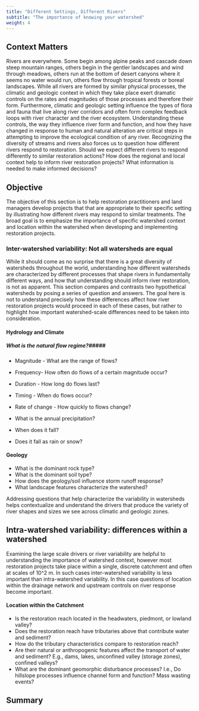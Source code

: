 ```yaml
---
title: "Different Settings, Different Rivers"
subtitle: "The importance of knowing your watershed"
weight: 4
---
```


<!--comment-->

## Context Matters ##
Rivers are everywhere. Some begin among alpine peaks and cascade down steep mountain ranges, others begin in the gentler landscapes and wind through meadows, others run at the bottom of desert canyons where it seems no water would run, others flow through tropical forests or boreal landscapes. While all rivers are formed by similar physical processes, the climatic and geologic context in which they take place exert dramatic controls on the rates and magnitudes of those processes and therefore their form. Furthermore, climatic and geologic setting influence the types of flora and fauna that live along river corridors and often form complex feedback loops with river character and the river ecosystem. Understanding these controls, the way they influence river form and function, and how they have changed in response to human and natural alteration are critical steps in attempting to improve the ecological condition of any river. Recognizing the diversity of streams and rivers also forces us to question how different rivers respond to restoration. Should we expect different rivers to respond differently to similar restoration actions? How does the regional and local context help to inform river restoration projects? What information is needed to make informed decisions?

## Objective ##
The objective of this section is to help restoration practitioners and land managers develop projects that that are appropriate to their specific setting by illustrating how different rivers may respond to similar treatments. The broad goal is to emphasize the importance of specific watershed context and location within the watershed when developing and implementing restoration projects.

### Inter-watershed variability: Not all watersheds are equal ###
While it should come as no surprise that there is a great diversity of watersheds throughout the world, understanding how different watersheds are characterized by different processes that shape rivers in fundamentally different ways, and how that understanding should inform river restoration, is not as apparent. This section compares and contrasts two hypothetical watersheds by posing a series of question and answers. The goal here is not to understand precisely how these differences affect how river restoration projects would proceed in each of these cases, but rather to highlight how important watershed-scale differences need to be taken into consideration.

#### Hydrology and Climate  <!-- this section is just to get folks thinking, these aren't the questions that are showing up later.-->
##### What is the natural flow regime?#####
* Magnitude - What are the range of flows?
* Frequency- How often do flows of a certain magnitude occur?
* Duration - How long do flows last?
* Timing - When do flows occur?
* Rate of change - How quickly to flows change?


* What is the annual precipitation?
* When does it fall?
* Does it fall as rain or snow?

#### Geology ####

* What is the dominant rock type?
* What is the dominant soil type?
* How does the geology/soil influence storm runoff response?
* What landscape features characterize the watershed?


Addressing questions that help characterize the variability in watersheds helps contextualize and understand the drivers that produce the variety of river shapes and sizes we see across climatic and geologic zones.


## Intra-watershed variability: differences within a watershed ##
Examining the large scale drivers or river variability are helpful to understanding the importance of watershed context, however most restoration projects take place within a single, discrete catchment and often at scales of 10^2 m. In such cases inter-watershed variability is less important than intra-watershed variability. In this case questions of location within the drainage network and upstream controls on river response become important.

#### Location within the Catchment ####
* Is the restoration reach located in the headwaters, piedmont, or lowland valley?
* Does the restoration reach have tributaries above that contribute water and sediment?
* How do the tributary characteristics compare to restoration reach?
* Are their natural or anthropogenic features affect the transport of water and sediment? E.g., dams, lakes, unconfined valley (storage zones), confined valleys?
* What are the dominant geomorphic disturbance processes? I.e., Do hillslope processes influence channel form and function? Mass wasting events?

## Summary ##
<!--something intelligent here-->
